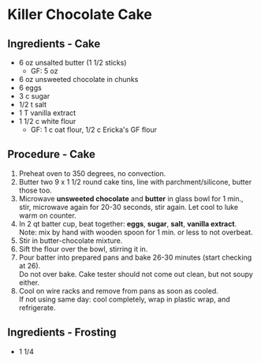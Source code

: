 # Killer Chocolate Cake

## Ingredients - Cake

- 6 oz unsalted butter (1 1/2 sticks)
  - GF: 5 oz
- 6 oz unsweeted chocolate in chunks
- 6 eggs
- 3 c sugar
- 1/2 t salt
- 1 T vanilla extract
- 1 1/2 c white flour
  - GF: 1 c oat flour, 1/2 c Ericka's GF flour

## Procedure - Cake
1. Preheat oven to 350 degrees, no convection.
1. Butter two 9 x 1 1/2 round cake tins, line with parchment/silicone, butter those too.
1. Microwave **unsweeted chocolate** and **butter** in glass bowl for 1 min., stir, microwave
   again for 20-30 seconds, stir again. Let cool to luke warm on counter.
1. In 2 qt batter cup, beat together: **eggs**, **sugar**, **salt**, **vanilla extract**.
   <br>Note: mix by hand with wooden spoon for 1 min. or less to not overbeat.
1. Stir in butter-chocolate mixture.
1. Sift the flour over the bowl, stirring it in.
1. Pour batter into prepared pans and bake 26-30 minutes (start checking at 26).
   <br>Do not over bake. Cake tester should not come out clean, but not soupy either.
1. Cool on wire racks and remove from pans as soon as cooled.
   <br>If not using same day: cool completely, wrap in plastic wrap, and refrigerate.

## Ingredients - Frosting
- 1 1/4

